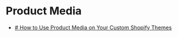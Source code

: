 # Product Media

 - [# How to Use Product Media on Your Custom Shopify Themes](https://www.shopify.com/partners/blog/product-media)
